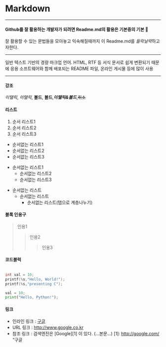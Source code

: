 # Markdown
***
#### Github를 잘 활용하는 개발자가 되려면 Readme.md의 활용은 기본중의 기본 🌟
잘 활용할 수 있는 문법들을 모아놓고 익숙해질때까지 이 Readme.md를 *들락날락*하고자한다.
***
일반 텍스트 기반의 경량 마크업 언어.
HTML, RTF 등 서식 문서로 쉽게 변환되기 때문에 응용 소프트웨어와 함께 배포되는
README 파일, 온라인 게시물 등에 많이 사용
***
#### 강조

*이탤릭*, _이탤릭_, **볼드**, __볼드__,**_이탤릭&볼드_**,~~취소~~

#### 리스트

1. 순서 리스트1
2. 순서 리스트2
3. 순서 리스트3

* 순서없는 리스트1
* 순서없는 리스트2
* 순서없는 리스트3

- 순서없는 리스트1
  - 순서없는 리스트2
  - 순서없는 리스트3

+ 순서없는 리스트
  + 순서없는 리스트
    + 순서없는 리스트(탭으로 계층나누기)


#### 블록 인용구 

> 인용1
>> 인용2
>>> 인용3


#### 코드블럭

``` c

int val = 10;
printf(%s,"Hello, World!");
printf(%s,"presenting C");

```
``` python
val = 10;
print("Hello, Python!");
```

#### 링크

- 인라인 링크 : [구글](https://www.google.com"구글")
- URL 링크 : <http://www.google.co.kr>
- 참조 링크 :
검색엔진은 [Google][1] 이 있다.
(…본문…)
[1]: http://google.com/ “구글
